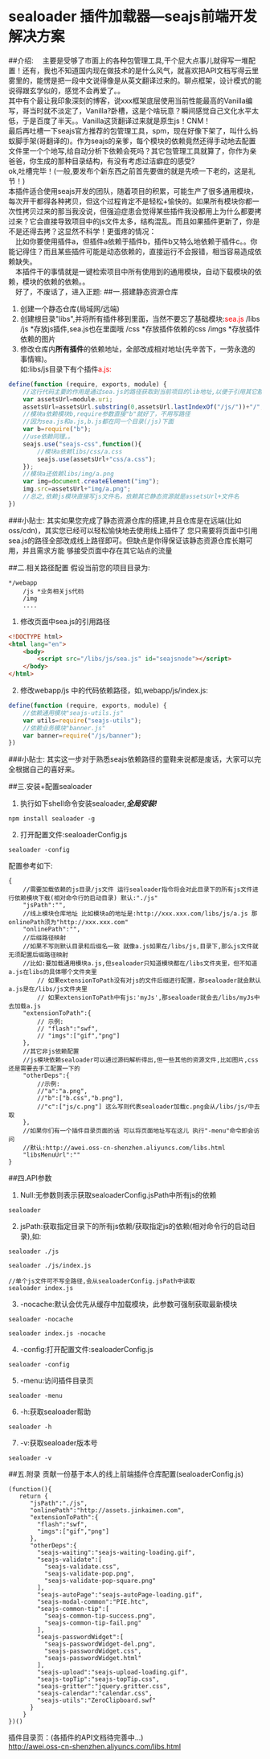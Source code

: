 # sealoader 插件加载器—seajs前端开发解决方案
##介绍: 
　主要是受够了市面上的各种包管理工具,干个屁大点事儿就得写一堆配置！还有，我也不知道国内现在做技术的是什么风气，就喜欢把API文档写得云里雾里的，能愣是把一段中文说得像是从英文翻译过来的。聊点框架，设计模式的能说得跟玄学似的，感觉不会再爱了。。<br>
  其中有个最让我印象深刻的博客，说xxx框架底层使用当前性能最高的Vanilla编写，哥当时就不淡定了，Vanilla?卧槽，这是个啥玩意？瞬间感觉自己文化水平太低，于是百度了半天。。Vanilla这货翻译过来就是原生js！CNM！<br>
  最后再吐槽一下seajs官方推荐的包管理工具，spm，现在好像下架了，叫什么蚂蚁脚手架(哥翻译的)。作为seajs的亲爹，每个模块的依赖竟然还得手动地去配置文件里一个个地写,给自动分析下依赖会死吗？其它包管理工具就算了，你作为亲爸爸，你生成的那种目录结构，有没有考虑过洁癖症的感受?<br>
  ok,吐槽完毕！(一般,要发布个新东西之前首先要做的就是先喷一下老的，这是礼节！)<br>
  本插件适合使用seajs开发的团队，随着项目的积累，可能生产了很多通用模块，每次开干都得各种拷贝，但这个过程肯定不是轻松+愉快的。如果所有模块你都一次性拷贝过来的那当我没说，但强迫症患会觉得某些插件我没都用上为什么都要拷过来？它会直接导致项目中的js文件太多，结构混乱。而且如果插件更新了，你是不是还得去拷？这显然不科学！更蛋疼的情况：<br>
　比如你要使用插件a，但插件a依赖于插件b，插件b又特么地依赖于插件c。。你能记得住？而且某些插件可能是动态依赖的，直接运行不会报错，相当容易造成依赖缺失。<br>
　本插件干的事情就是一键检索项目中所有使用到的通用模块，自动下载模块的依赖，模块的依赖的依赖。。<br>
　好了，不废话了，进入正题:
##一.搭建静态资源仓库

1. 创建一个静态仓库(局域网/远端)
2. 创建根目录"libs",并将所有插件移到里面，当然不要忘了基础模块:<font color=red>sea.js</font>
        /libs
            /js *存放js插件,sea.js也在里面哦
            /css *存放插件依赖的css
            /imgs *存放插件依赖的图片
3. 修改仓库内**所有插件**的依赖地址，全部改成相对地址(先辛苦下，一劳永逸的事情嘛)。<br>如:libs/js目录下有个插件<font color=red>a.js:</font>
```js
define(function (require, exports, module) {
    //这行代码主要的作用是通过sea.js的路径获取到当前项目的lib地址,以便于引用其它静态资源
    var assetsUrl=module.uri;
    assetsUrl=assetsUrl.substring(0,assetsUrl.lastIndexOf("/js/"))+"/";
    //模块a依赖模块b,require参数直接"b"就好了，不用写路径
    //因为sea.js和a.js,b.js都在同一个目录(/js)下面
    var b=require("b");
    //use依赖同理。。
    seajs.use("seajs-css",function(){
        //模块a依赖libs/css/a.css
        seajs.use(assetsUrl+"css/a.css");
    });
    //模块a还依赖libs/img/a.png 
    var img=document.createElement("img");
    img.src=assetsUrl+"img/a.png";
    //总之,依赖js模块直接写js文件名，依赖其它静态资源就是assetsUrl+文件名
})
```
###小贴士:
        其实如果您完成了静态资源仓库的搭建,并且仓库是在远端(比如oss/cdn)，其实您已经可以轻松愉快地去使用线上插件了
        您只需要将页面中引用sea.js的路径全部改成线上路径即可。但缺点是你得保证该静态资源仓库长期可用，并且需求方能
        够接受页面中存在其它站点的流量

##二.相关路径配置
假设当前您的项目目录为:

    */webapp
        /js *业务相关js代码
        /img
        .... 
1. 修改页面中sea.js的引用路径
```html
<!DOCTYPE html>
<html lang="en">
    <body>
        <script src="/libs/js/sea.js" id="seajsnode"></script>
    </body>
</html>    
```
2. 修改webapp/js 中的代码依赖路径，如,webapp/js/index.js:
```js
define(function (require, exports, module) {
    //依赖通用模块"seajs-utils.js"
    var utils=require("seajs-utils");
    //依赖业务模块"banner.js"
    var banner=require("/js/banner");
})
```
###小贴士:
        其实这一步对于熟悉seajs依赖路径的童鞋来说都是废话，大家可以完全根据自己的喜好来。

##三.安装+配置sealoader
1. 执行如下shell命令安装sealoader,***全局安装!***
```shell
npm install sealoader -g
```
2. 打开配置文件:sealoaderConfig.js
```shell
sealoader -config
```
配置参考如下:
```
{
    //需要加载依赖的js目录/js文件 运行sealoader指令将会对此目录下的所有js文件进行依赖模块下载(相对命令行的启动目录) 默认:"./js" 
    "jsPath":"",
    //线上模块仓库地址 比如模块a的地址是:http://xxx.xxx.com/libs/js/a.js 那onlinePath须为"http://xxx.xxx.com"
    "onlinePath":"",
    //后缀路径映射
    //如果不写则默认目录和后缀名一致 就像a.js如果在/libs/js,目录下,那么js文件就无须配置后缀路径映射
    //比如:要加载通用模块a.js,但sealoader只知道模块都在/libs文件夹里，但不知道a.js在libs的具体哪个文件夹里
        // 如果extensionToPath没有对js的文件后缀进行配置，那sealoader就会默认a.js是在/libs/js文件夹里
        // 如果extensionToPath中有js:'myJs',那sealoader就会去/libs/myJs中去加载a.js
    "extensionToPath":{
        // 示例:
        // "flash":"swf",
        // "imgs":["gif","png"]
    },
    //其它非js依赖配置
    //js模块依赖sealoader可以通过源码解析得出,但一些其他的资源文件,比如图片,css还是需要去手工配置一下的
    "otherDeps":{
        //示例:
        //"a":"a.png",
        //"b":["b.css","b.png"],
        //"c":["js/c.png"] 这么写则代表sealoader加载c.png会从/libs/js/中去取
    },
    //如果你们有一个插件目录页面的话 可以将页面地址写在这儿 执行"-menu"命令即会访问
    //默认:http://awei.oss-cn-shenzhen.aliyuncs.com/libs.html
    "libsMenuUrl":""
}
```

##四.API参数
1. Null:无参数则表示获取sealoaderConfig.jsPath中所有js的依赖
```shell
sealoader
```
2. jsPath:获取指定目录下的所有js依赖/获取指定js的依赖(相对命令行的启动目录),如:
```shell
sealoader ./js
```
```shell
sealoader ./js/index.js
```
```shell
//单个js文件可不写全路径,会从sealoaderConfig.jsPath中读取
sealoader index.js
```
3. -nocache:默认会优先从缓存中加载模块，此参数可强制获取最新模块
```shell
sealoader -nocache
```
```shell
sealoader index.js -nocache
```
4. -config:打开配置文件:sealoaderConfig.js
```shell
sealoader -config
```
5. -menu:访问插件目录页
```shell
sealoader -menu
```
6. -h:获取sealoader帮助
```shell
sealoader -h
```
7. -v:获取sealoader版本号
```shell
sealoader -v
```

##五.附录
贡献一份基于本人的线上前端插件仓库配置(sealoaderConfig.js)
```
(function(){
   return {
      "jsPath":"./js",
      "onlinePath":"http://assets.jinkaimen.com",
      "extensionToPath":{
        "flash":"swf",
        "imgs":["gif","png"]
      },
      "otherDeps":{
        "seajs-waiting":"seajs-waiting-loading.gif",
        "seajs-validate":[
          "seajs-validate.css",
          "seajs-validate-pop.png",
          "seajs-validate-pop-square.png"
        ],
        "seajs-autoPage":"seajs-autoPage-loading.gif",
        "seajs-modal-common":"PIE.htc",
        "seajs-common-tip":[
          "seajs-common-tip-success.png",
          "seajs-common-tip-fail.png"
        ],
        "seajs-passwordWidget":[
          "seajs-passwordWidget-del.png",
          "seajs-passwordWidget.css",
          "seajs-passwordWidget.html"
        ],
        "seajs-upload":"seajs-upload-loading.gif",
        "seajs-topTip":"seajs-topTip.css",
        "seajs-gritter":"jquery.gritter.css",
        "seajs-calendar":"calendar.css",
        "seajs-utils":"ZeroClipboard.swf"
      }
    }
})()
```
插件目录页：(各插件的API文档待完善中...)<br>
http://awei.oss-cn-shenzhen.aliyuncs.com/libs.html
